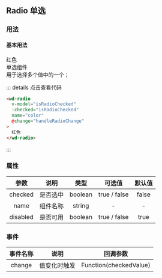 ## Radio 单选
### 用法
#### 基本用法
<div class="component-box">
  <div class="component-box-top"><ClientOnly>
    <wd-radio
      v-model="isRadioChecked"
      :checked="isRadioChecked"
      name="color"
      @change="handleRadioChange"
    >
      红色
    </wd-radio>
    </ClientOnly>
  </div>
  <div class="component-box-bottom">
    <div class="component-title">单选组件</div>
    <div class="component-desc">用于选择多个值中的一个；</div>
  </div>
</div>

::: details 点击查看代码 
```html
<wd-radio
  v-model="isRadioChecked"
  :checked="isRadioChecked"
  name="color"
  @change="handleRadioChange"
>
  红色
</wd-radio>
```
:::

### 属性
| 参数 | 说明 | 类型 | 可选值 | 默认值 |
| :--: | :--: | :--: | :--: | :--: |
| checked | 是否选中 | boolean | true / false | false |
| name | 组件名称 | string | - | - |
| disabled | 是否可用 | boolean | true / false | true |

### 事件
| 事件名称 | 说明 | 回调参数 |
| :--: | :--: | :--: |
| change | 值变化时触发 | Function(checkedValue) |